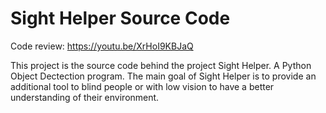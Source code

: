 # Sight Helper Source Code

Code review: https://youtu.be/XrHoI9KBJaQ

This project is the source code behind the project Sight Helper. A Python Object Dectection program.
The main goal of Sight Helper is to provide an additional tool to blind people or with low vision to 
have a better understanding of their environment.
